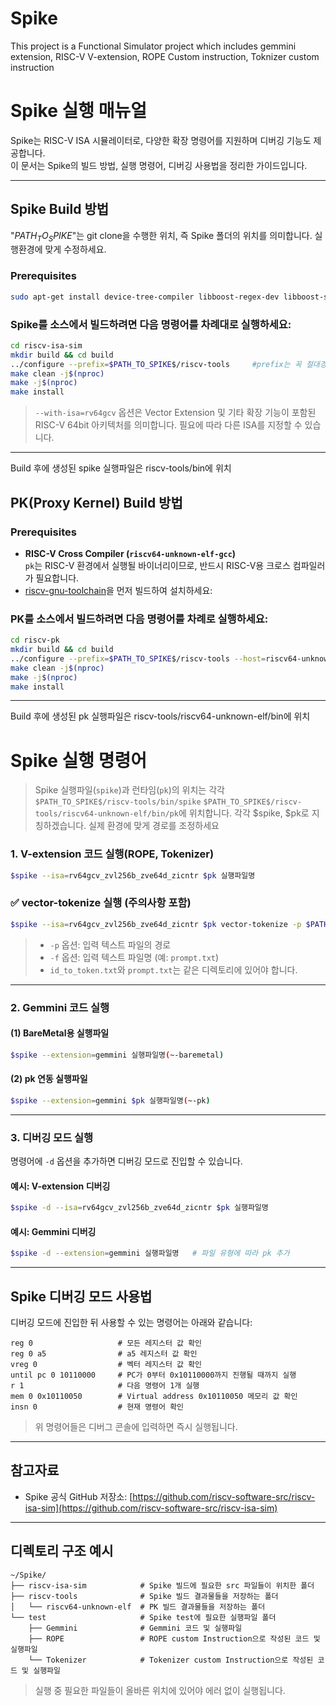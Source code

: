 # Spike
This project is a Functional Simulator project which includes gemmini extension, RISC-V V-extension, ROPE Custom instruction, Toknizer custom instruction

# Spike 실행 매뉴얼

Spike는 RISC-V ISA 시뮬레이터로, 다양한 확장 명령어를 지원하며 디버깅 기능도 제공합니다.  
이 문서는 Spike의 빌드 방법, 실행 명령어, 디버깅 사용법을 정리한 가이드입니다.

---

## Spike Build 방법
"$PATH_TO_SPIKE$"는 git clone을 수행한 위치, 즉 Spike 폴더의 위치를 의미합니다. 실행환경에 맞게 수정하세요.

### Prerequisites

```bash
sudo apt-get install device-tree-compiler libboost-regex-dev libboost-system-dev
```

### Spike를 소스에서 빌드하려면 다음 명령어를 차례대로 실행하세요:

```bash
cd riscv-isa-sim
mkdir build && cd build
../configure --prefix=$PATH_TO_SPIKE$/riscv-tools     #prefix는 꼭 절대경로로 입력
make clean -j$(nproc)
make -j$(nproc)
make install
```

> `--with-isa=rv64gcv` 옵션은 Vector Extension 및 기타 확장 기능이 포함된 RISC-V 64bit 아키텍처를 의미합니다. 필요에 따라 다른 ISA를 지정할 수 있습니다.


---
Build 후에 생성된 spike 실행파일은 riscv-tools/bin에 위치

## PK(Proxy Kernel) Build 방법

### Prerequisites

- **RISC-V Cross Compiler (`riscv64-unknown-elf-gcc`)**  
  `pk`는 RISC-V 환경에서 실행될 바이너리이므로, 반드시 RISC-V용 크로스 컴파일러가 필요합니다.
-  [riscv-gnu-toolchain](https://github.com/riscv-collab/riscv-gnu-toolchain.git)을 먼저 빌드하여 설치하세요:

### PK를 소스에서 빌드하려면 다음 명령어를 차례로 실행하세요:

```bash
cd riscv-pk
mkdir build && cd build
../configure --prefix=$PATH_TO_SPIKE$/riscv-tools --host=riscv64-unknown-elf --with-arch=rv64gc    #prefix는 꼭 절대경로로 입력
make clean -j$(nproc)
make -j$(nproc)
make install
```
---
Build 후에 생성된 pk 실행파일은 riscv-tools/riscv64-unknown-elf/bin에 위치

# Spike 실행 명령어

> Spike 실행파일(`spike`)과 런타임(`pk`)의 위치는 각각 `$PATH_TO_SPIKE$/riscv-tools/bin/spike` `$PATH_TO_SPIKE$/riscv-tools/riscv64-unknown-elf/bin/pk`에 위치합니다.
> 각각 $spike, $pk로 지칭하겠습니다.
> 실제 환경에 맞게 경로를 조정하세요  

### 1. V-extension 코드 실행(ROPE, Tokenizer)

```bash
$spike --isa=rv64gcv_zvl256b_zve64d_zicntr $pk 실행파일명
```

### ✅ vector-tokenize 실행 (주의사항 포함)

```bash
$spike --isa=rv64gcv_zvl256b_zve64d_zicntr $pk vector-tokenize -p $PATH_TO_SPIKE$/test/Tokenizer -f prompt.txt
```

> - `-p` 옵션: 입력 텍스트 파일의 경로
> - `-f` 옵션: 입력 텍스트 파일명 (예: `prompt.txt`)  
> - `id_to_token.txt`와 `prompt.txt`는 같은 디렉토리에 있어야 합니다.

---

### 2. Gemmini 코드 실행

#### (1) BareMetal용 실행파일

```bash
$spike --extension=gemmini 실행파일명(~-baremetal)
```

#### (2) pk 연동 실행파일

```bash
$spike --extension=gemmini $pk 실행파일명(~-pk)
```

---

### 3. 디버깅 모드 실행

명령어에 `-d` 옵션을 추가하면 디버깅 모드로 진입할 수 있습니다.

#### 예시: V-extension 디버깅

```bash
$spike -d --isa=rv64gcv_zvl256b_zve64d_zicntr $pk 실행파일명
```

#### 예시: Gemmini 디버깅

```bash
$spike -d --extension=gemmini 실행파일명   # 파일 유형에 따라 pk 추가
```

---

## Spike 디버깅 모드 사용법

디버깅 모드에 진입한 뒤 사용할 수 있는 명령어는 아래와 같습니다:

```text
reg 0                   # 모든 레지스터 값 확인
reg 0 a5                # a5 레지스터 값 확인
vreg 0                  # 벡터 레지스터 값 확인
until pc 0 10110000     # PC가 0부터 0x10110000까지 진행될 때까지 실행
r 1                     # 다음 명령어 1개 실행
mem 0 0x10110050        # Virtual address 0x10110050 메모리 값 확인
insn 0                  # 현재 명령어 확인
```

> 위 명령어들은 디버그 콘솔에 입력하면 즉시 실행됩니다.

---

## 참고자료

- Spike 공식 GitHub 저장소: [https://github.com/riscv-software-src/riscv-isa-sim](https://github.com/riscv-software-src/riscv-isa-sim)

---

## 디렉토리 구조 예시

```text
~/Spike/   
├── riscv-isa-sim            # Spike 빌드에 필요한 src 파일들이 위치한 폴더
├── riscv-tools              # Spike 빌드 결과물들을 저장하는 폴더
│   └── riscv64-unknown-elf  # PK 빌드 결과물들을 저장하는 폴더
└── test                     # Spike test에 필요한 실행파일 폴더
    ├── Gemmini              # Gemmini 코드 및 실행파일
    ├── ROPE                 # ROPE custom Instruction으로 작성된 코드 및 실행파일
    └── Tokenizer            # Tokenizer custom Instruction으로 작성된 코드 및 실행파일
```

> 실행 중 필요한 파일들이 올바른 위치에 있어야 에러 없이 실행됩니다.
